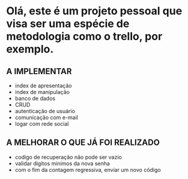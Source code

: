 # Olá, este é um projeto pessoal que visa ser uma espécie de metodologia como o trello, por exemplo.

## A IMPLEMENTAR

- index de apresentação
- index de manipulação
- banco de dados
- CRUD
- autenticação de usuário
- comunicação com e-mail
- logar com rede social

## A MELHORAR O QUE JÁ FOI REALIZADO

- codigo de recuperação não pode ser vazio
- validar digitos minimos da nova senha
- com o fim da contagem regressiva, enviar um novo código


